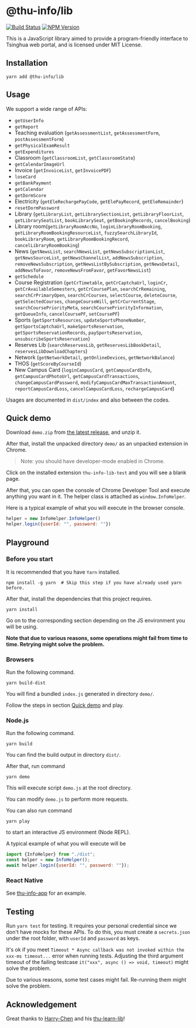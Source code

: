# @thu-info/lib

[![Build Status](https://github.com/thu-info-community/thu-info-app/workflows/Test%20and%20Publish/badge.svg)](https://github.com/thu-info-community/thu-info-app/actions?query=workflow%3A%22Test+and+Publish%22)
[![NPM Version](https://img.shields.io/npm/v/@thu-info/lib)](https://www.npmjs.com/package/@thu-info/lib)

This is a JavaScript library aimed to provide a program-friendly interface to Tsinghua web portal, and is licensed under MIT License.

## Installation

```shell
yarn add @thu-info/lib
```

## Usage

We support a wide range of APIs:
- `getUserInfo`
- `getReport`
- Teaching evaluation (`getAssessmentList`, `getAssessmentForm`, `postAssessmentForm`)
- `getPhysicalExamResult`
- `getExpenditures`
- Classroom (`getClassroomList`, `getClassroomState`)
- `getCalendarImageUrl`
- Invoice (`getInvoiceList`, `getInvoicePDF`)
- `loseCard`
- `getBankPayment`
- `getCalendar`
- `getDormScore`
- Electricity (`getEleRechargePayCode`, `getElePayRecord`, `getEleRemainder`)
- `resetDormPassword`
- Library (`getLibraryList`, `getLibrarySectionList`, `getLibraryFloorList`, `getLibrarySeatList`, `bookLibrarySeat`, `getBookingRecords`, `cancelBooking`)
- Library room(`getLibraryRoomAccNo`, `loginLibraryRoomBooking`, `getLibraryRoomBookingResourceList`, `fuzzySearchLibraryId`, `bookLibraryRoom`, `getLibraryRoomBookingRecord`, `cancelLibraryRoomBooking`)
- News (`getNewsList`, `searchNewsList`, `getNewsSubscriptionList`, `getNewsSourceList`, `getNewsChannelList`, `addNewsSubscription`, `removeNewsSubscription`, `getNewsListBySubscription`, `getNewsDetail`, `addNewsToFavor`, `removeNewsFromFavor`, `getFavorNewsList`)
- `getSchedule`
- Course Registration (`getCrTimetable`, `getCrCaptchaUrl`, `loginCr`, `getCrAvailableSemesters`, `getCrCoursePlan`, `searchCrRemaining`, `searchCrPrimaryOpen`, `searchCrCourses`, `selectCourse`, `deleteCourse`, `getSelectedCourses`, `changeCourseWill`, `getCrCurrentStage`, `searchCoursePriorityMeta`, `searchCoursePriorityInformation`, `getQueueInfo`, `cancelCoursePF`, `setCoursePF`)
- Sports (`getSportsResources`, `updateSportsPhoneNumber`, `getSportsCaptchaUrl`, `makeSportsReservation`, `getSportsReservationRecords`, `paySportsReservation`, `unsubscribeSportsReservation`)
- Reserves Lib (`searchReservesLib`, `getReservesLibBookDetail`, `reservesLibDownloadChapters`)
- Network (`getNetworkDetail`, `getOnlineDevices`, `getNetworkBalance`)
- THOS (`getScoreByCourseId`)
- New Campus Card (`loginCampusCard`, `getCampusCardInfo`, `getCampusCardPhotoUrl`, `getCampusCardTransactions`, `changeCampusCardPassword`, `modifyCampusCardMaxTransactionAmount`, `reportCampusCardLoss`, `cancelCampusCardLoss`, `rechargeCampusCard`)

Usages are documented in `dist/index` and also between the codes.

## Quick demo

Download `demo.zip` from [the latest release](https://github.com/thu-info-community/thu-info-app/releases/latest), and unzip it.

After that, install the unpacked directory `demo/` as an unpacked extension in Chrome.

> Note: you should have developer-mode enabled in Chrome.

Click on the installed extension `thu-info-lib-test` and you will see a blank page.

After that, you can open the console of Chrome Developer Tool and execute anything you want in it. The helper class is attached as `window.InfoHelper`.

Here is a typical example of what you will execute in the browser console.

```javascript
helper = new InfoHelper.InfoHelper()
helper.login({userId: "", password: ""})
```

## Playground

### Before you start

It is recommended that you have `Yarn` installed.

```shell
npm install -g yarn  # Skip this step if you have already used yarn before.
```

After that, install the dependencies that this project requires.

```shell
yarn install
```

Go on to the corresponding section depending on the JS environment you will be using.

**Note that due to various reasons, some operations might fail from time to time. Retrying might solve the problem.**

### Browsers

Run the following command.

```shell
yarn build-dist
```

You will find a bundled `index.js` generated in directory `demo/`.

Follow the steps in section [Quick demo](#Quick-demo) and play.

### Node.js

Run the following command.

```shell
yarn build
```

You can find the build output in directory `dist/`.

After that, run command

```shell
yarn demo
```

This will execute script `demo.js` at the root directory.

You can modify `demo.js` to perform more requests.

You can also run command

```shell
yarn play
```

to start an interactive JS environment (Node REPL).

A typical example of what you will execute will be

```javascript
import {InfoHelper} from "./dist";
const helper = new InfoHelper();
await helper.login({userId: "", password: ""});
```

### React Native

See [thu-info-app](https://github.com/thu-info-community/thu-info-app) for an example.

## Testing

Run `yarn test` for testing. It requires your personal credential since we don't have mocks for these APIs. To do this, you must create a `secrets.json`  under the root folder, with `userId` and `password` as keys.

It's ok if you meet `Timeout * Async callback was not invoked within the xxx-ms timeout...` error when running tests. Adjusting the third argument timeout of the failing testcase `it("xxx", async () => void, timeout)` might solve the problem.

Due to various reasons, some test cases might fail. Re-running them might solve the problem.

## Acknowledgement

Great thanks to [Harry-Chen](https://github.com/Harry-Chen) and his [thu-learn-lib](https://github.com/Harry-Chen/thu-learn-lib)!
